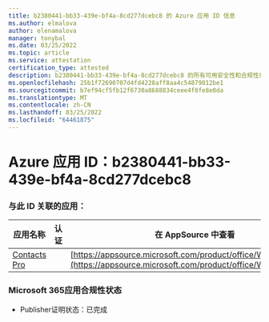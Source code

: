 ```yaml
---
title: b2380441-bb33-439e-bf4a-8cd277dcebc8 的 Azure 应用 ID 信息
ms.author: elmalova
author: elenamalova
manager: tonybal
ms.date: 03/25/2022
ms.topic: article
ms.service: attestation
certification_type: attested
description: b2380441-bb33-439e-bf4a-8cd277dcebc8 的所有可用安全性和合规性信息。
ms.openlocfilehash: 25b1f72690707d4fd4228aff8aa4c54879012be1
ms.sourcegitcommit: b7ef94cf5fb12f6730a8688834ceee4f8fe8e0da
ms.translationtype: MT
ms.contentlocale: zh-CN
ms.lasthandoff: 03/25/2022
ms.locfileid: "64461875"
---
```

# <a name="azure-app-id-b2380441-bb33-439e-bf4a-8cd277dcebc8"></a>Azure 应用 ID：b2380441-bb33-439e-bf4a-8cd277dcebc8


### <a name="apps-associated-with-this-id"></a>与此 ID 关联的应用：
| **应用名称** | **认证** | **在 AppSource 中查看** |
|--------------|---------------|-----------------------|
| [Contacts Pro](../forward/WA200002804.md) |  | [https://appsource.microsoft.com/product/office/WA200002804](https://appsource.microsoft.com/product/office/WA200002804) |

### <a name="microsoft-365-app-compliance-status"></a>Microsoft 365应用合规性状态
- Publisher证明状态：已完成
